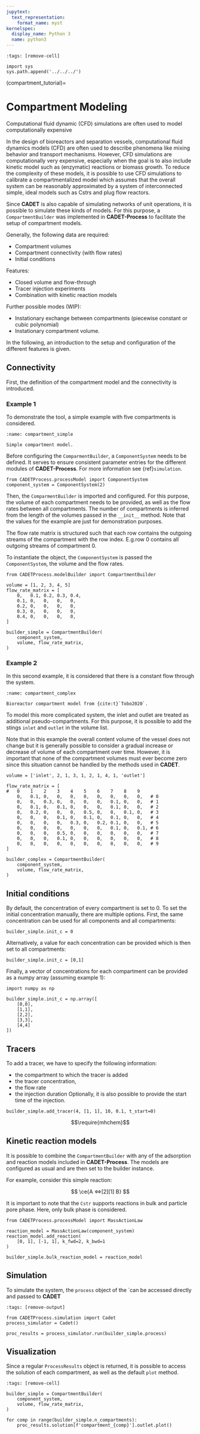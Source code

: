 ```yaml
---
jupytext:
  text_representation:
    format_name: myst
kernelspec:
  display_name: Python 3
  name: python3
---
```


```{code-cell} ipython3
:tags: [remove-cell]

import sys
sys.path.append('../../../')
```

(compartment_tutorial)=
# Compartment Modeling
Computational fluid dynamic (CFD) simulations are often used to model computationally expensive

In the design of bioreactors and separation vessels, computational fluid dynamics models (CFD) are often used to describe phenomena like mixing behavior and transport mechanisms.
However, CFD simulations are computationally very expensive, especially when the goal is to also include kinetic model such as (enzymatic) reactions or biomass growth.
To reduce the complexity of these models, it is possible to use CFD simulations to calibrate a compartmentalized model which assumes that the overall system can be reasonably approximated by a system of interconnected simple, ideal models such as Cstrs and plug flow reactors.

Since **CADET** is also capable of simulating networks of unit operations, it is possible to simulate these kinds of models.
For this purpose, a `CompartmentBuilder` was implemented in **CADET-Process** to facilitate the setup of compartment models.

Generally, the following data are required:
- Compartment volumes
- Compartment connectivity (with flow rates)
- Initial conditions

Features:
- Closed volume and flow-through
- Tracer injection experiments
- Combination with kinetic reaction models

Further possible modes (WIP):
- Instationary exchange between compartments (piecewise constant or cubic polynomial)
- Instationary compartment volume.

In the following, an introduction to the setup and configuration of the different features is given.

## Connectivity
First, the definition of the compartment model and the connectivity is introduced. 

### Example 1
To demonstrate the tool, a simple example with five compartments is considered.

```{figure} ../_static/compartment.svg
:name: compartment_simple

Simple compartment model.
```

Before configuring the `ComparmentBuilder`, a `ComponentSystem` needs to be defined.
It serves to ensure consistent parameter entries for the different modules of **CADET-Process**.
For more information see {ref}`simulation`.

```{code-cell} ipython3
from CADETProcess.processModel import ComponentSystem
component_system = ComponentSystem(2)
```

Then, the `ComparmentBuilder` is imported and configured.
For this purpose, the volume of each compartment needs to be provided, as well as the flow rates between all compartments.
The number of compartments is inferred from the length of the volumes passed in the `__init__` method.
Note that the values for the example are just for demonstration purposes.

The flow rate matrix is structured such that each row contains the outgoing streams of the compartment with the row index.
E.g.row $0$ contains all outgoing streams of compartment $0$.

To instantiate the object, the `ComponentSystem` is passed the `ComponentSystem`, the volume and the flow rates.

```{code-cell} ipython3
from CADETProcess.modelBuilder import CompartmentBuilder

volume = [1, 2, 3, 4, 5]
flow_rate_matrix = [
    0,   0.1, 0.2, 0.3, 0.4,
    0.1, 0,   0,   0,   0,
    0.2, 0,   0,   0,   0,
    0.3, 0,   0,   0,   0,
    0.4, 0,   0,   0,   0,
]

builder_simple = CompartmentBuilder(
    component_system,
    volume, flow_rate_matrix,    
)
```

### Example 2
In this second example, it is considered that there is a constant flow through the system.

```{figure} ../_static/compartment_complex.jpg
:name: compartment_complex

Bioreactor compartment model from {cite:t}`Tobo2020`.
```

To model this more complicated system, the inlet and outlet are treated as additional pseudo-compartments.
For this purpose, it is possible to add the stings `inlet` and `outlet` in the volume list.

Note that in this example the overall content volume of the vessel does not change but it is generally possible to consider a gradual increase or decrease of volume of each compartment over time.
However, it is important that none of the compartment volumes must ever become zero since this situation cannot be handled by the methods used in **CADET**.

```{code-cell} ipython3
volume = ['inlet', 2, 1, 3, 1, 2, 1, 4, 1, 'outlet']

flow_rate_matrix = [
#   0    1    2    3    4    5    6    7    8    9
    0,   0.1, 0,   0,   0,   0,   0,   0,   0,   0,   # 0
    0,   0,   0.3, 0,   0,   0,   0,   0.1, 0,   0,   # 1
    0,   0.1, 0,   0.1, 0,   0,   0,   0.1, 0,   0,   # 2
    0,   0.2, 0,   0,   0,   0.5, 0,   0,   0.1, 0,   # 3
    0,   0,   0,   0.1, 0,   0.1, 0,   0.1, 0,   0,   # 4
    0,   0,   0,   0,   0.3, 0,   0.2, 0.1, 0,   0,   # 5
    0,   0,   0,   0,   0,   0,   0,   0.1, 0,   0.1, # 6
    0,   0,   0,   0.5, 0,   0,   0,   0,   0,   0,   # 7
    0,   0,   0,   0.1, 0,   0,   0,   0,   0,   0,   # 8
    0,   0,   0,   0,   0,   0,   0,   0,   0,   0,   # 9
]

builder_complex = CompartmentBuilder(
    component_system,
    volume, flow_rate_matrix,    
)
```

## Initial conditions
By default, the concentration of every compartment is set to $0$.
To set the initial concentration manually, there are multiple options.
First, the same concentration can be used for all components and all compartments:

```{code-cell} ipython3
builder_simple.init_c = 0
```

Alternatively, a value for each concentration can be provided which is then set to all compartments:

```{code-cell} ipython3
builder_simple.init_c = [0,1]
```

Finally, a vector of concentrations for each compartment can be provided as a numpy array (assuming example 1):

```{code-cell} ipython3
import numpy as np

builder_simple.init_c = np.array([
    [0,0],
    [1,1],
    [2,2],
    [3,3],
    [4,4]
])
```

## Tracers
To add a tracer, we have to specify the following information:
- the compartment to which the tracer is added
- the tracer concentration,
- the flow rate
- the injection duration
Optionally, it is also possible to provide the start time of the injection.

```{code-cell} ipython3
builder_simple.add_tracer(4, [1, 1], 10, 0.1, t_start=0)
```

$$\require{mhchem}$$
## Kinetic reaction models
It is possible to combine the `CompartmentBuilder` with any of the adsorption and reaction models included in **CADET-Process**.
The models are configured as usual and are then set to the builder instance.

For example, consider this simple reaction:

$$
\ce{A <=>[2][1] B}
$$

It is important to note that the `Cstr` supports reactions in bulk and particle pore phase.
Here, only bulk phase is considered.

```{code-cell} ipython3
from CADETProcess.processModel import MassActionLaw

reaction_model = MassActionLaw(component_system)
reaction_model.add_reaction(
    [0, 1], [-1, 1], k_fwd=2, k_bwd=1
)

builder_simple.bulk_reaction_model = reaction_model
```

## Simulation
To simulate the system, the `process` object of the `can be accessed directly and passed to **CADET**

```{code-cell} ipython3
:tags: [remove-output]

from CADETProcess.simulation import Cadet
process_simulator = Cadet()

proc_results = process_simulator.run(builder_simple.process)
```

## Visualization
Since a regular `ProcessResults` object is returned, it is possible to access the solution of each compartment, as well as the default `plot` method.

```{code-cell} ipython3
:tags: [remove-cell]

builder_simple = CompartmentBuilder(
    component_system,
    volume, flow_rate_matrix,    
)
```

```ipython3
for comp in range(builder_simple.n_compartments):
    proc_results.solution[f'compartment_{comp}'].outlet.plot()
```


